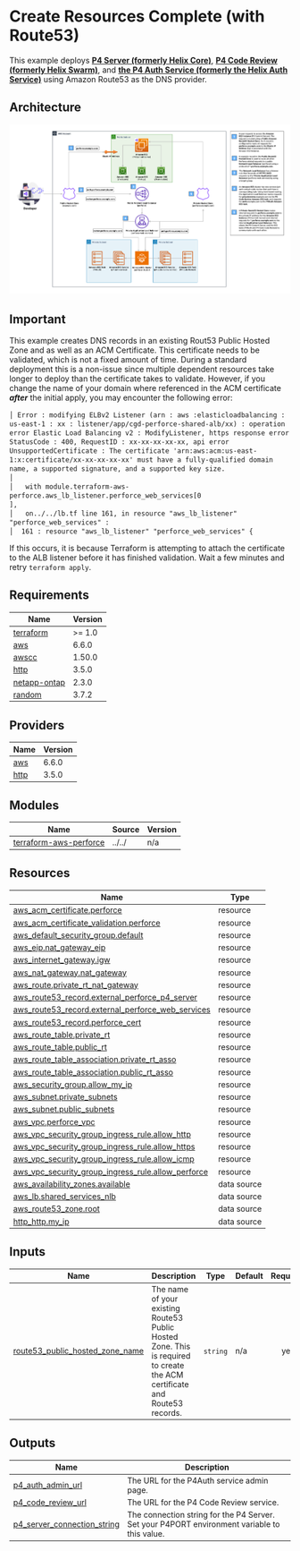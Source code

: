 # Create Resources Complete (with Route53)

This example deploys **[P4 Server (formerly Helix Core)](https://www.perforce.com/products/helix-core)**,
**[P4 Code Review (formerly Helix Swarm)](https://www.perforce.com/products/helix-swarm)**, and
**[the P4 Auth Service (formerly the Helix Auth Service)](https://help.perforce.com/helix-core/integrations-plugins/helix-auth-svc/current/Content/HAS/overview-of-has.html)**
using Amazon Route53 as the DNS provider.

## Architecture

![perforce-complete-arch](../../assets/media/diagrams/perforce-arch-cdg-toolkit-terraform-aws-perforce-full-arch-route53-dns.png)

## Important

This example creates DNS records in an existing Rout53 Public Hosted Zone and as well as an ACM Certificate. This
certificate needs to be validated, which is not a fixed amount of time. During a standard deployment this is a non-issue
since multiple dependent resources take longer to deploy than the certificate takes to validate. However, if you change
the name of your domain where referenced in the ACM certificate ***after*** the initial apply, you may encounter the
following error:

```hcl
│ Error : modifying ELBv2 Listener (arn : aws :elasticloadbalancing : us-east-1 : xx : listener/app/cgd-perforce-shared-alb/xx) : operation error Elastic Load Balancing v2 : ModifyListener, https response error StatusCode : 400, RequestID : xx-xx-xx-xx-xx, api error UnsupportedCertificate : The certificate 'arn:aws:acm:us-east-1:x:certificate/xx-xx-xx-xx-xx' must have a fully-qualified domain name, a supported signature, and a supported key size.
│
│   with module.terraform-aws-perforce.aws_lb_listener.perforce_web_services[0
],
│   on../../lb.tf line 161, in resource "aws_lb_listener" "perforce_web_services" :
│  161 : resource "aws_lb_listener" "perforce_web_services" {
```

If this occurs, it is because Terraform is attempting to attach the certificate to the ALB listener before it has
finished validation. Wait a few minutes and retry `terraform apply`.

<!-- BEGIN_TF_DOCS -->
## Requirements

| Name | Version |
|------|---------|
| <a name="requirement_terraform"></a> [terraform](#requirement\_terraform) | >= 1.0 |
| <a name="requirement_aws"></a> [aws](#requirement\_aws) | 6.6.0 |
| <a name="requirement_awscc"></a> [awscc](#requirement\_awscc) | 1.50.0 |
| <a name="requirement_http"></a> [http](#requirement\_http) | 3.5.0 |
| <a name="requirement_netapp-ontap"></a> [netapp-ontap](#requirement\_netapp-ontap) | 2.3.0 |
| <a name="requirement_random"></a> [random](#requirement\_random) | 3.7.2 |

## Providers

| Name | Version |
|------|---------|
| <a name="provider_aws"></a> [aws](#provider\_aws) | 6.6.0 |
| <a name="provider_http"></a> [http](#provider\_http) | 3.5.0 |

## Modules

| Name | Source | Version |
|------|--------|---------|
| <a name="module_terraform-aws-perforce"></a> [terraform-aws-perforce](#module\_terraform-aws-perforce) | ../../ | n/a |

## Resources

| Name | Type |
|------|------|
| [aws_acm_certificate.perforce](https://registry.terraform.io/providers/hashicorp/aws/6.6.0/docs/resources/acm_certificate) | resource |
| [aws_acm_certificate_validation.perforce](https://registry.terraform.io/providers/hashicorp/aws/6.6.0/docs/resources/acm_certificate_validation) | resource |
| [aws_default_security_group.default](https://registry.terraform.io/providers/hashicorp/aws/6.6.0/docs/resources/default_security_group) | resource |
| [aws_eip.nat_gateway_eip](https://registry.terraform.io/providers/hashicorp/aws/6.6.0/docs/resources/eip) | resource |
| [aws_internet_gateway.igw](https://registry.terraform.io/providers/hashicorp/aws/6.6.0/docs/resources/internet_gateway) | resource |
| [aws_nat_gateway.nat_gateway](https://registry.terraform.io/providers/hashicorp/aws/6.6.0/docs/resources/nat_gateway) | resource |
| [aws_route.private_rt_nat_gateway](https://registry.terraform.io/providers/hashicorp/aws/6.6.0/docs/resources/route) | resource |
| [aws_route53_record.external_perforce_p4_server](https://registry.terraform.io/providers/hashicorp/aws/6.6.0/docs/resources/route53_record) | resource |
| [aws_route53_record.external_perforce_web_services](https://registry.terraform.io/providers/hashicorp/aws/6.6.0/docs/resources/route53_record) | resource |
| [aws_route53_record.perforce_cert](https://registry.terraform.io/providers/hashicorp/aws/6.6.0/docs/resources/route53_record) | resource |
| [aws_route_table.private_rt](https://registry.terraform.io/providers/hashicorp/aws/6.6.0/docs/resources/route_table) | resource |
| [aws_route_table.public_rt](https://registry.terraform.io/providers/hashicorp/aws/6.6.0/docs/resources/route_table) | resource |
| [aws_route_table_association.private_rt_asso](https://registry.terraform.io/providers/hashicorp/aws/6.6.0/docs/resources/route_table_association) | resource |
| [aws_route_table_association.public_rt_asso](https://registry.terraform.io/providers/hashicorp/aws/6.6.0/docs/resources/route_table_association) | resource |
| [aws_security_group.allow_my_ip](https://registry.terraform.io/providers/hashicorp/aws/6.6.0/docs/resources/security_group) | resource |
| [aws_subnet.private_subnets](https://registry.terraform.io/providers/hashicorp/aws/6.6.0/docs/resources/subnet) | resource |
| [aws_subnet.public_subnets](https://registry.terraform.io/providers/hashicorp/aws/6.6.0/docs/resources/subnet) | resource |
| [aws_vpc.perforce_vpc](https://registry.terraform.io/providers/hashicorp/aws/6.6.0/docs/resources/vpc) | resource |
| [aws_vpc_security_group_ingress_rule.allow_http](https://registry.terraform.io/providers/hashicorp/aws/6.6.0/docs/resources/vpc_security_group_ingress_rule) | resource |
| [aws_vpc_security_group_ingress_rule.allow_https](https://registry.terraform.io/providers/hashicorp/aws/6.6.0/docs/resources/vpc_security_group_ingress_rule) | resource |
| [aws_vpc_security_group_ingress_rule.allow_icmp](https://registry.terraform.io/providers/hashicorp/aws/6.6.0/docs/resources/vpc_security_group_ingress_rule) | resource |
| [aws_vpc_security_group_ingress_rule.allow_perforce](https://registry.terraform.io/providers/hashicorp/aws/6.6.0/docs/resources/vpc_security_group_ingress_rule) | resource |
| [aws_availability_zones.available](https://registry.terraform.io/providers/hashicorp/aws/6.6.0/docs/data-sources/availability_zones) | data source |
| [aws_lb.shared_services_nlb](https://registry.terraform.io/providers/hashicorp/aws/6.6.0/docs/data-sources/lb) | data source |
| [aws_route53_zone.root](https://registry.terraform.io/providers/hashicorp/aws/6.6.0/docs/data-sources/route53_zone) | data source |
| [http_http.my_ip](https://registry.terraform.io/providers/hashicorp/http/3.5.0/docs/data-sources/http) | data source |

## Inputs

| Name | Description | Type | Default | Required |
|------|-------------|------|---------|:--------:|
| <a name="input_route53_public_hosted_zone_name"></a> [route53\_public\_hosted\_zone\_name](#input\_route53\_public\_hosted\_zone\_name) | The name of your existing Route53 Public Hosted Zone. This is required to create the ACM certificate and Route53 records. | `string` | n/a | yes |

## Outputs

| Name | Description |
|------|-------------|
| <a name="output_p4_auth_admin_url"></a> [p4\_auth\_admin\_url](#output\_p4\_auth\_admin\_url) | The URL for the P4Auth service admin page. |
| <a name="output_p4_code_review_url"></a> [p4\_code\_review\_url](#output\_p4\_code\_review\_url) | The URL for the P4 Code Review service. |
| <a name="output_p4_server_connection_string"></a> [p4\_server\_connection\_string](#output\_p4\_server\_connection\_string) | The connection string for the P4 Server. Set your P4PORT environment variable to this value. |
<!-- END_TF_DOCS -->
